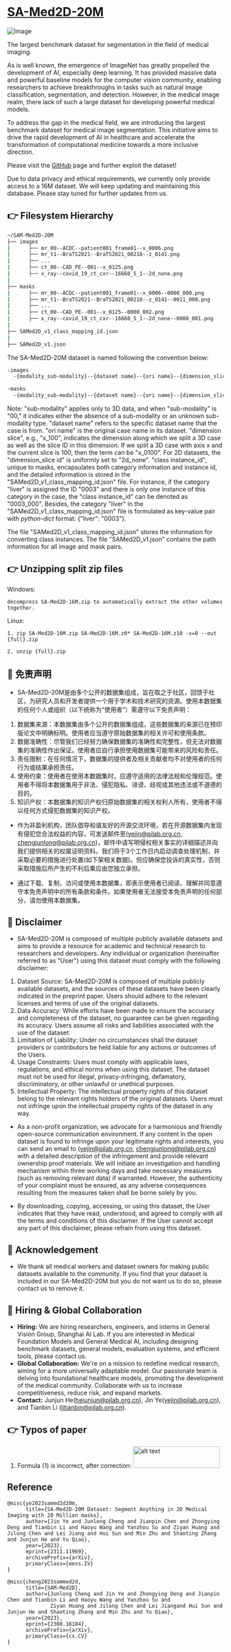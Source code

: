 # [SA-Med2D-20M](https://arxiv.org/abs/2311.11969)

![Image](https://raw.githubusercontent.com/OpenGVLab/SAM-Med2D/main/assets/cover_SA-Med2D-20M.png)

The largest benchmark dataset for segmentation in the field of medical imaging.

As is well known, the emergence of ImageNet has greatly propelled the development of AI, especially deep learning. It has provided massive data and powerful baseline models for the computer vision community, enabling researchers to achieve breakthroughs in tasks such as natural image classification, segmentation, and detection. However, in the medical image realm, there lack of such a large dataset for developing powerful medical models.

To address the gap in the medical field, we are introducing the largest benchmark dataset for medical image segmentation. This initiative aims to drive the rapid development of AI in healthcare and accelerate the transformation of computational medicine towards a more inclusive direction.

Please visit the [GitHub](https://github.com/OpenGVLab/SAM-Med2D) page and further exploit the dataset!

Due to data privacy and ethical requirements, we currently only provide access to a 16M dataset. We will keep updating and maintaining this database. Please stay tuned for further updates from us.


## 👉 Filesystem Hierarchy
```bash
~/SAM-Med2D-20M
├── images
|      ├── mr_00--ACDC--patient001_frame01--x_0006.png
|      ├── mr_t1--BraTS2021--BraTS2021_00218--z_0141.png
|      ├── ...
|      ├── ct_00--CAD_PE--001--x_0125.png
|      ├── x_ray--covid_19_ct_cxr--16660_5_1--2d_none.png
|
├── masks
|      ├── mr_00--ACDC--patient001_frame01--x_0006--0000_000.png
|      ├── mr_t1--BraTS2021--BraTS2021_00218--z_0141--0011_000.png
|      ├── ...
|      ├── ct_00--CAD_PE--001--x_0125--0000_002.png
|      ├── x_ray--covid_19_ct_cxr--16660_5_1--2d_none--0000_001.png 
|
├── SAMed2D_v1_class_mapping_id.json
|
├── SAMed2D_v1.json

```
The SA-Med2D-20M dataset is named following the convention below:
```bash
-images
  -{modality_sub-modality}--{dataset name}--{ori name}--{dimension_slice}.png

-masks
  -{modality_sub-modality}--{dataset name}--{ori name}--{dimension_slice}--{class instance_id}.png
```
Note: "sub-modality" applies only to 3D data, and when "sub-modality" is "00," it indicates either the absence of a sub-modality or an unknown sub-modality type. "dataset name" refers to the specific dataset name that the case is from. "ori name" is the original case name in its dataset. "dimension slice", e.g., "x_100", indicates the dimension along which we split a 3D case as well as the slice ID in this dimension. If we split a 3D case with axis x and the current slice is 100, then the term can be "x_0100". For 2D datasets, the "dimension_slice id" is uniformly set to "2d_none".  "class instance_id", unique to masks, encapsulates both category information and instance id, and the detailed information is stored in the "SAMed2D_v1_class_mapping_id.json" file. For instance, if the category "liver" is assigned the ID "0003" and there is only one instance of this category in the case, the "class instance_id" can be denoted as "0003_000". Besides, the category "liver" in the "SAMed2D_v1_class_mapping_id.json" file is formulated as key-value pair with _python-dict_ format: \{"liver": "0003"\}.

The file "SAMed2D_v1_class_mapping_id.json" stores the information for converting class instances. The file "SAMed2D_v1.json" contains the path information for all image and mask pairs.

## 👉 Unzipping split zip files
Windows:

    decompress SA-Med2D-16M.zip to automatically extract the other volumes together.

Linux: 

    1. zip SA-Med2D-16M.zip SA-Med2D-16M.z0* SA-Med2D-16M.z10 -s=0 --out {full}.zip
    
    2. unzip {full}.zip



## 🤝 免责声明
- SA-Med2D-20M是由多个公开的数据集组成，旨在取之于社区，回馈于社区，为研究人员和开发者提供一个用于学术和技术研究的资源。使用本数据集的任何个人或组织（以下统称为“使用者”）需遵守以下免责声明：
1. 数据集来源：本数据集由多个公开的数据集组成，这些数据集的来源已在预印版论文中明确标明。使用者应当遵守原始数据集的相关许可和使用条款。
2. 数据准确性：尽管我们已经努力确保数据集的准确性和完整性，但无法对数据集的准确性作出保证。使用者应自行承担使用数据集可能带来的风险和责任。
3. 责任限制：在任何情况下，数据集的提供者及相关贡献者均不对使用者的任何行为或结果承担责任。
4. 使用约束：使用者在使用本数据集时，应遵守适用的法律法规和伦理规范。使用者不得将本数据集用于非法、侵犯隐私、诽谤、歧视或其他违法或不道德的目的。
5. 知识产权：本数据集的知识产权归原始数据集的相关权利人所有，使用者不得以任何方式侵犯数据集的知识产权。

- 作为非盈利机构，团队倡导和谐友好的开源交流环境，若在开源数据集内发现有侵犯您合法权益的内容，可发送邮件至(yejin@pilab.org.cn, chengjunlong@pilab.org.cn)，邮件中请写明侵权相关事实的详细描述并向我们提供相关的权属证明资料。我们将于3个工作日内启动调查处理机制，并采取必要的措施进行处置(如下架相关数据)。但应确保您投诉的真实性，否则采取措施后所产生的不利后果应由您独立承担。

- 通过下载、复制、访问或使用本数据集，即表示使用者已阅读、理解并同意遵守本免责声明中的所有条款和条件。如果使用者无法接受本免责声明的任何部分，请勿使用本数据集。

## 🤝 Disclaimer
- SA-Med2D-20M is composed of multiple publicly available datasets and aims to provide a resource for academic and technical research to researchers and developers. Any individual or organization (hereinafter referred to as "User") using this dataset must comply with the following disclaimer:
1. Dataset Source: SA-Med2D-20M is composed of multiple publicly available datasets, and the sources of these datasets have been clearly indicated in the preprint paper. Users should adhere to the relevant licenses and terms of use of the original datasets.
2. Data Accuracy: While efforts have been made to ensure the accuracy and completeness of the dataset, no guarantee can be given regarding its accuracy. Users assume all risks and liabilities associated with the use of the dataset.
3. Limitation of Liability: Under no circumstances shall the dataset providers or contributors be held liable for any actions or outcomes of the Users.
4. Usage Constraints: Users must comply with applicable laws, regulations, and ethical norms when using this dataset. The dataset must not be used for illegal, privacy-infringing, defamatory, discriminatory, or other unlawful or unethical purposes.
5. Intellectual Property: The intellectual property rights of this dataset belong to the relevant rights holders of the original datasets. Users must not infringe upon the intellectual property rights of the dataset in any way.

- As a non-profit organization, we advocate for a harmonious and friendly open-source communication environment. If any content in the open dataset is found to infringe upon your legitimate rights and interests, you can send an email to (yejin@pilab.org.cn, chengjunlong@pilab.org.cn) with a detailed description of the infringement and provide relevant ownership proof materials. We will initiate an investigation and handling mechanism within three working days and take necessary measures (such as removing relevant data) if warranted. However, the authenticity of your complaint must be ensured, as any adverse consequences resulting from the measures taken shall be borne solely by you.

- By downloading, copying, accessing, or using this dataset, the User indicates that they have read, understood, and agreed to comply with all the terms and conditions of this disclaimer. If the User cannot accept any part of this disclaimer, please refrain from using this dataset.

## 🤝 Acknowledgement
- We thank all medical workers and dataset owners for making public datasets available to the community. If you find that your dataset is included in our SA-Med2D-20M but you do not want us to do so, please contact us to remove it.

## 👋 Hiring & Global Collaboration
- **Hiring:** We are hiring researchers, engineers, and interns in General Vision Group, Shanghai AI Lab. If you are interested in Medical Foundation Models and General Medical AI, including designing benchmark datasets, general models, evaluation systems, and efficient tools, please contact us.
- **Global Collaboration:** We're on a mission to redefine medical research, aiming for a more universally adaptable model. Our passionate team is delving into foundational healthcare models, promoting the development of the medical community. Collaborate with us to increase competitiveness, reduce risk, and expand markets.
- **Contact:** Junjun He(hejunjun@pjlab.org.cn), Jin Ye(yejin@pjlab.org.cn), and Tianbin Li (litianbin@pjlab.org.cn).

## 👉 Typos of paper
1. Formula (1) is incorrect, after correction: <img src="https://i.postimg.cc/sXRK4MKh/20231123001020.png" alt="alt text" width="202" height="50">

## Reference
```
@misc{ye2023samed2d20m,
      title={SA-Med2D-20M Dataset: Segment Anything in 2D Medical Imaging with 20 Million masks}, 
      author={Jin Ye and Junlong Cheng and Jianpin Chen and Zhongying Deng and Tianbin Li and Haoyu Wang and Yanzhou Su and Ziyan Huang and Jilong Chen and Lei Jiang and Hui Sun and Min Zhu and Shaoting Zhang and Junjun He and Yu Qiao},
      year={2023},
      eprint={2311.11969},
      archivePrefix={arXiv},
      primaryClass={eess.IV}
}

@misc{cheng2023sammed2d,
      title={SAM-Med2D}, 
      author={Junlong Cheng and Jin Ye and Zhongying Deng and Jianpin Chen and Tianbin Li and Haoyu Wang and Yanzhou Su and
              Ziyan Huang and Jilong Chen and Lei Jiangand Hui Sun and Junjun He and Shaoting Zhang and Min Zhu and Yu Qiao},
      year={2023},
      eprint={2308.16184},
      archivePrefix={arXiv},
      primaryClass={cs.CV}
}
```
